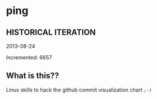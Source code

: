# ping

## HISTORICAL ITERATION
2013-08-24

Incremented: 6657

## What is this?? 
Linux skills to hack the github commit visualization chart `;-)`
